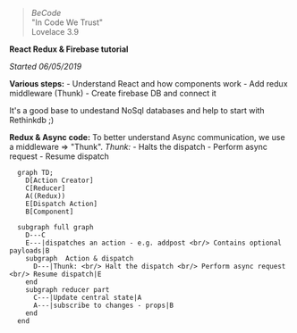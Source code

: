 > *BeCode* <br/>
"In Code We Trust" <br/>
Lovelace 3.9 <br/>

**React Redux & Firebase tutorial**


*Started 06/05/2019*

**Various steps:**
    - Understand React and how components work
    - Add redux middleware (Thunk)
    - Create firebase DB and connect it

It's a good base to undestand NoSql databases and help to start with Rethinkdb ;)

**Redux & Async code:**
 To better understand Async communication, we use a middleware => "Thunk".
  *Thunk:*
    - Halts the dispatch
    - Perform async request 
    - Resume dispatch

```mermaid
  graph TD;
    D[Action Creator]
    C[Reducer]
    A((Redux))
    E[Dispatch Action]
    B[Component]

  subgraph full graph
    D---C
    E---|dispatches an action - e.g. addpost <br/> Contains optional payloads|B
    subgraph  Action & dispatch
      D---|Thunk: <br/> Halt the dispatch <br/> Perform async request <br/> Resume dispatch|E
    end
    subgraph reducer part
      C---|Update central state|A
      A---|subscribe to changes - props|B
    end
  end
```

